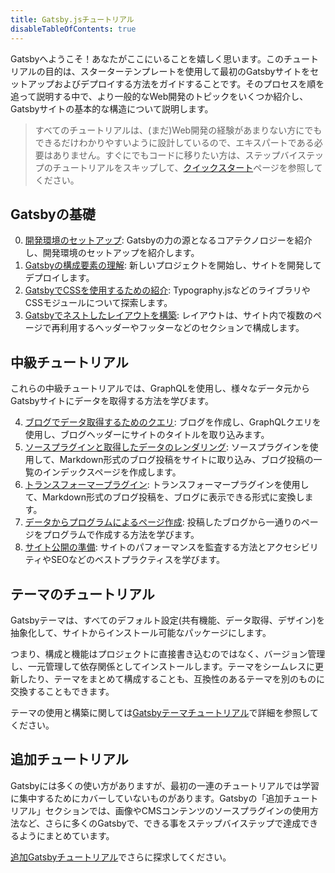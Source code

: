 ```yaml
---
title: Gatsby.jsチュートリアル
disableTableOfContents: true
---
```


Gatsbyへようこそ！あなたがここにいることを嬉しく思います。このチュートリアルの目的は、スターターテンプレートを使用して最初のGatsbyサイトをセットアップおよびデプロイする方法をガイドすることです。そのプロセスを順を追って説明する中で、より一般的なWeb開発のトピックをいくつか紹介し、Gatsbyサイトの基本的な構造について説明します。

> すべてのチュートリアルは、(まだ)Web開発の経験があまりない方にでもできるだけわかりやすいように設計しているので、エキスパートである必要はありません。すぐにでもコードに移りたい方は、ステップバイステップのチュートリアルをスキップして、[クイックスタート](/docs/quick-start/)ページを参照してください。

## Gatsbyの基礎

0. [開発環境のセットアップ](/tutorial/part-zero/): Gatsbyの力の源となるコアテクノロジーを紹介し、開発環境のセットアップを紹介します。
1. [Gatsbyの構成要素の理解](/tutorial/part-one/): 新しいプロジェクトを開始し、サイトを開発してデプロイします。
1. [GatsbyでCSSを使用するための紹介](/tutorial/part-two/): Typography.jsなどのライブラリやCSSモジュールについて探索します。
1. [Gatsbyでネストしたレイアウトを構築](/tutorial/part-three/): レイアウトは、サイト内で複数のページで再利用するヘッダーやフッターなどのセクションで構成します。

## 中級チュートリアル

これらの中級チュートリアルでは、GraphQLを使用し、様々なデータ元からGatsbyサイトにデータを取得する方法を学びます。

4. [ブログでデータ取得するためのクエリ](/tutorial/part-four/): ブログを作成し、GraphQLクエリを使用し、ブログヘッダーにサイトのタイトルを取り込みます。
5. [ソースプラグインと取得したデータのレンダリング](/tutorial/part-five/): ソースプラグインを使用して、Markdown形式のブログ投稿をサイトに取り込み、ブログ投稿の一覧のインデックスページを作成します。
6. [トランスフォーマープラグイン](/tutorial/part-six/): トランスフォーマープラグインを使用して、Markdown形式のブログ投稿を、ブログに表示できる形式に変換します。
7. [データからプログラムによるページ作成](/tutorial/part-seven/): 投稿したブログから一通りのページをプログラムで作成する方法を学びます。
8. [サイト公開の準備](/tutorial/part-eight/): サイトのパフォーマンスを監査する方法とアクセシビリティやSEOなどのベストプラクティスを学びます。

## テーマのチュートリアル

Gatsbyテーマは、すべてのデフォルト設定(共有機能、データ取得、デザイン)を抽象化して、サイトからインストール可能なパッケージにします。

つまり、構成と機能はプロジェクトに直接書き込むのではなく、バージョン管理し、一元管理して依存関係としてインストールします。テーマをシームレスに更新したり、テーマをまとめて構成することも、互換性のあるテーマを別のものに交換することもできます。

テーマの使用と構築に関しては[Gatsbyテーマチュートリアル](/tutorial/theme-tutorials/)で詳細を参照してください。

## 追加チュートリアル

Gatsbyには多くの使い方がありますが、最初の一連のチュートリアルでは学習に集中するためにカバーしていないものがあります。Gatsbyの「追加チュートリアル」セクションでは、画像やCMSコンテンツのソースプラグインの使用方法など、さらに多くのGatsbyで、できる事をステップバイステップで達成できるようにまとめています。

[追加Gatsbyチュートリアル](/tutorial/additional-tutorials/)でさらに探求してください。
